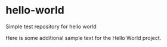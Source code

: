 # hello-world
Simple test repository for hello world

Here is some additional sample text for the Hello World project. 

